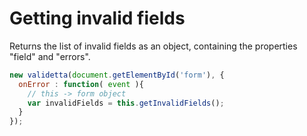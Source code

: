 # Getting invalid fields
Returns the list of invalid fields as an object, containing the properties "field" and "errors".

```javascript
new validetta(document.getElementById('form'), {
  onError : function( event ){
    // this -> form object
    var invalidFields = this.getInvalidFields();
  }
});
```
